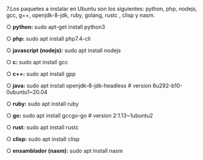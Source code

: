 7.Los paquetes a instalar en Ubuntu son los siguientes: python, php, nodejs, gcc, g++,
openjdk-8-jdk, ruby, golang, rustc , clisp y nasm.

○ **python:**
	sudo apt-get install python3

○ **php:**
	sudo apt install php7.4-cli

○ **javascript (nodejs):**
	sudo apt install nodejs

○ **c:**
    	sudo apt install gcc

○ **c++:**
    	sudo apt install gpp

○ **java:**
    	sudo apt install openjdk-8-jdk-headless   # version 8u292-b10-0ubuntu1~20.04

○ **ruby:**
    	sudo apt install ruby

○ **go:**
    	sudo apt install gccgo-go   # version 2:1.13~1ubuntu2

○ **rust:**
	sudo apt install rustc

○ **clisp:**
	sudo apt install clisp

○ **ensamblador (nasm):**
	sudo apt install nasm
